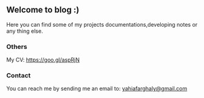 ## Welcome to blog :) 

Here you can find some of my projects documentations,developing notes or any thing else.

### Others
My CV: https://goo.gl/aspRjN
### Contact
You can reach me by sending me an email to: yahiafarghaly@gmail.com

